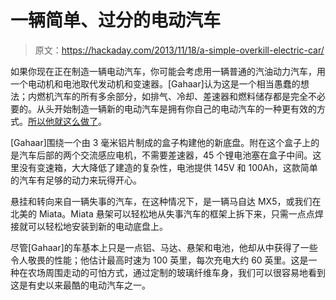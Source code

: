 # 一辆简单、过分的电动汽车

> 原文：<https://hackaday.com/2013/11/18/a-simple-overkill-electric-car/>

如果你现在正在制造一辆电动汽车，你可能会考虑用一辆普通的汽油动力汽车，用一个电动机和电池取代发动机和变速器。[Gahaar]认为这是一个相当愚蠢的想法；内燃机汽车的所有多余部分，如排气、冷却、差速器和燃料储存都是完全不必要的。从头开始制造一辆新的电动汽车是拥有你自己的电动汽车的一种更有效的方式。[所以他就这么做了](http://www.instructables.com/id/Electric-Vehicle-A-simple-lightweight-EV-platform-/?ALLSTEPS)。

[Gahaar]围绕一个由 3 毫米铝片制成的盒子构建他的新底盘。附在这个盒子上的是汽车后部的两个交流感应电机，不需要差速器，45 个锂电池塞在盒子中间。这里没有变速箱，大大降低了建造的复杂性，电池提供 145V 和 100Ah，这款简单的汽车有足够的动力来玩得开心。

悬挂和转向来自一辆失事的汽车，在这种情况下，是一辆马自达 MX5，或我们在北美的 Miata。Miata 悬架可以轻松地从失事汽车的框架上拆下来，只需一点点焊接就可以轻松地安装到新的电动底盘上。

尽管[Gahaar]的车基本上只是一点铝、马达、悬架和电池，他却从中获得了一些令人敬畏的性能；他估计最高时速为 100 英里，每次充电大约 60 英里。这是一种在农场周围走动的可怕方式，通过定制的玻璃纤维车身，我们可以很容易地看到这是有史以来最酷的电动汽车之一。